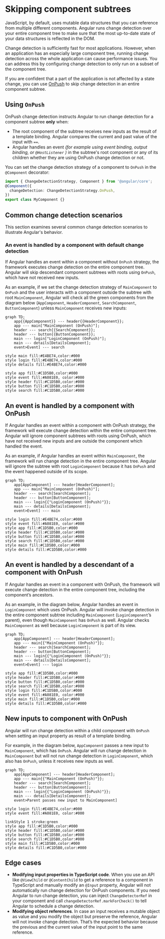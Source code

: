 # Skipping component subtrees

JavaScript, by default, uses mutable data structures that you can reference from multiple different components. Angular runs change detection over your entire component tree to make sure that the most up-to-date state of your data structures is reflected in the DOM.

Change detection is sufficiently fast for most applications. However, when an application has an especially large component tree, running change detection across the whole application can cause performance issues. You can address this by configuring change detection to only run on a subset of the component tree.

If you are confident that a part of the application is not affected by a state change, you can use [OnPush](/api/core/ChangeDetectionStrategy) to skip change detection in an entire component subtree.

## Using `OnPush`

OnPush change detection instructs Angular to run change detection for a component subtree **only** when:

* The root component of the subtree receives new inputs as the result of a template binding. Angular compares the current and past value of the input with `==`.
* Angular handles an event _(for example using event binding, output binding, or `@HostListener` )_ in the subtree's root component or any of its children whether they are using OnPush change detection or not.

You can set the change detection strategy of a component to `OnPush` in the `@Component` decorator:

```ts
import { ChangeDetectionStrategy, Component } from '@angular/core';
@Component({
  changeDetection: ChangeDetectionStrategy.OnPush,
})
export class MyComponent {}
```

## Common change detection scenarios

This section examines several common change detection scenarios to illustrate Angular's behavior.

### An event is handled by a component with default change detection

If Angular handles an event within a component without `OnPush` strategy, the framework executes change detection on the entire component tree. Angular will skip descendant component subtrees with roots using `OnPush`, which have not received new inputs.

As an example, if we set the change detection strategy of `MainComponent` to `OnPush` and the user interacts with a component outside the subtree with root `MainComponent`, Angular will check all the green components from the diagram below (`AppComponent`, `HeaderComponent`, `SearchComponent`, `ButtonComponent`) unless `MainComponent` receives new inputs:

```mermaid
graph TD;
    app{{AppComponent}} --- header{{HeaderComponent}};
    app --- main["MainComponent (OnPush)"];
    header --- search{{SearchComponent}};
    header --- button{{ButtonComponent}};
    main --- login["LoginComponent (OnPush)"];
    main --- details[DetailsComponent];
    event>Event] --- search

style main fill:#E4BE74,color:#000
style login fill:#E4BE74,color:#000
style details fill:#E4BE74,color:#000

style app fill:#C1D5B0,color:#000
style event fill:#A081E0, color:#000
style header fill:#C1D5B0,color:#000
style button fill:#C1D5B0,color:#000
style search fill:#C1D5B0,color:#000
```

## An event is handled by a component with OnPush

If Angular handles an event within a component with OnPush strategy, the framework will execute change detection within the entire component tree. Angular will ignore component subtrees with roots using OnPush, which have not received new inputs and are outside the component which handled the event.

As an example, if Angular handles an event within `MainComponent`, the framework will run change detection in the entire component tree. Angular will ignore the subtree with root `LoginComponent` because it has `OnPush` and the event happened outside of its scope.

```mermaid
graph TD;
    app[AppComponent] --- header[HeaderComponent];
    app --- main["MainComponent (OnPush)"];
    header --- search[SearchComponent];
    header --- button[ButtonComponent];
    main --- login{{"LoginComponent (OnPush)"}};
    main --- details[DetailsComponent];
    event>Event] --- main

style login fill:#E4BE74,color:#000
style event fill:#A081E0, color:#000
style app fill:#C1D5B0,color:#000
style header fill:#C1D5B0,color:#000
style button fill:#C1D5B0,color:#000
style search fill:#C1D5B0,color:#000
style main fill:#C1D5B0,color:#000
style details fill:#C1D5B0,color:#000
```

## An event is handled by a descendant of a component with OnPush

If Angular handles an event in a component with OnPush, the framework will execute change detection in the entire component tree, including the component’s ancestors.

As an example, in the diagram below, Angular handles an event in `LoginComponent` which uses OnPush. Angular will invoke change detection in the entire component subtree including `MainComponent` (`LoginComponent`’s parent), even though `MainComponent` has `OnPush` as well. Angular checks `MainComponent` as well because `LoginComponent` is part of its view.

```mermaid
graph TD;
    app[AppComponent] --- header[HeaderComponent];
    app --- main{{"MainComponent (OnPush)"}};
    header --- search[SearchComponent];
    header --- button[ButtonComponent];
    main --- login{{"LoginComponent (OnPush)"}};
    main --- details[DetailsComponent];
    event>Event] --- login

style app fill:#C1D5B0,color:#000
style header fill:#C1D5B0,color:#000
style button fill:#C1D5B0,color:#000
style search fill:#C1D5B0,color:#000
style login fill:#C1D5B0,color:#000
style event fill:#A081E0, color:#000
style main fill:#C1D5B0,color:#000
style details fill:#C1D5B0,color:#000
```

## New inputs to component with OnPush

Angular will run change detection within a child component with `OnPush` when setting an input property as result of a template binding.

For example, in the diagram below, `AppComponent` passes a new input to `MainComponent`, which has `OnPush`. Angular will run change detection in `MainComponent` but will not run change detection in `LoginComponent`, which also has `OnPush`, unless it receives new inputs as well.

```mermaid
graph TD;
    app[AppComponent] --- header[HeaderComponent];
    app --- main{{"MainComponent (OnPush)"}};
    header --- search[SearchComponent];
    header --- button[ButtonComponent];
    main --- login{{"LoginComponent (OnPush)"}};
    main --- details[DetailsComponent];
    event>Parent passes new input to MainComponent]

style login fill:#E4BE74,color:#000
style event fill:#A081E0, color:#000

linkStyle 1 stroke:green
style app fill:#C1D5B0,color:#000
style header fill:#C1D5B0,color:#000
style button fill:#C1D5B0,color:#000
style search fill:#C1D5B0,color:#000
style main fill:#C1D5B0,color:#000
style details fill:#C1D5B0,color:#000
```

## Edge cases

* **Modifying input properties in TypeScript code**. When you use an API like `@ViewChild` or `@ContentChild` to get a reference to a component in TypeScript and manually modify an `@Input` property, Angular will not automatically run change detection for OnPush components. If you need Angular to run change detection, you can inject `ChangeDetectorRef` in your component and call `changeDetectorRef.markForCheck()` to tell Angular to schedule a change detection.
* **Modifying object references**. In case an input receives a mutable object as value and you modify the object but preserve the reference, Angular will not invoke change detection. That’s the expected behavior because the previous and the current value of the input point to the same reference.

